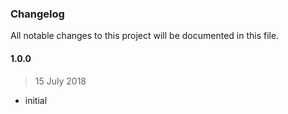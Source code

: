 ### Changelog
All notable changes to this project will be documented in this file.

#### 1.0.0
> 15 July 2018
- initial 